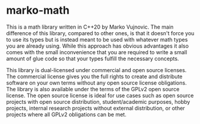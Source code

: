 # marko-math

This is a math library written in C++20 by Marko Vujnovic. The main difference of this library, compared to other ones, is that it doesn't force you to use its types but is instead meant to be used with whatever math types you are already using. While this approach has obvious advantages it also comes with the small inconvenience that you are required to write a small amount of glue code so that your types fulfill the necessary concepts. 

This library is dual-licensed under commercial and open source licenses. The commercial license gives you the full rights to create and distribute software on your own terms without any open source license obligations. The library is also available under the terms of the GPLv2 open source license. The open source license is ideal for use cases such as open source projects with open source distribution, student/academic purposes, hobby projects, internal research projects without external distribution, or other projects where all GPLv2 obligations can be met.
